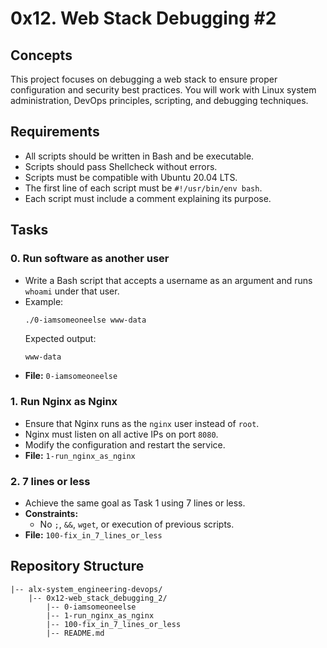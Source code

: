 # 0x12. Web Stack Debugging #2

## Concepts
This project focuses on debugging a web stack to ensure proper configuration and security best practices. You will work with Linux system administration, DevOps principles, scripting, and debugging techniques.

## Requirements
- All scripts should be written in Bash and be executable.
- Scripts should pass Shellcheck without errors.
- Scripts must be compatible with Ubuntu 20.04 LTS.
- The first line of each script must be `#!/usr/bin/env bash`.
- Each script must include a comment explaining its purpose.

## Tasks
### 0. Run software as another user
- Write a Bash script that accepts a username as an argument and runs `whoami` under that user.
- Example:
  ```bash
  ./0-iamsomeoneelse www-data
  ```
  Expected output:
  ```
  www-data
  ```
- **File:** `0-iamsomeoneelse`

### 1. Run Nginx as Nginx
- Ensure that Nginx runs as the `nginx` user instead of `root`.
- Nginx must listen on all active IPs on port `8080`.
- Modify the configuration and restart the service.
- **File:** `1-run_nginx_as_nginx`

### 2. 7 lines or less
- Achieve the same goal as Task 1 using 7 lines or less.
- **Constraints:**
  - No `;`, `&&`, `wget`, or execution of previous scripts.
- **File:** `100-fix_in_7_lines_or_less`

## Repository Structure
```
|-- alx-system_engineering-devops/
    |-- 0x12-web_stack_debugging_2/
        |-- 0-iamsomeoneelse
        |-- 1-run_nginx_as_nginx
        |-- 100-fix_in_7_lines_or_less
        |-- README.md
